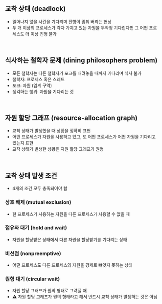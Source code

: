 ## 교착 상태 (deadlock)
- 일어나지 않을 사건을 기다리며 진행이 멈춰 버리는 현상
- 두 개 이상의 프로세스가 각자 가지고 있는 자원을 무작정 기다린다면 그 어떤 프로세스도 더 이상 진행 불가
<br/>

## 식사하는 철학자 문제 (dining philosophers problem) 
- 모든 철학자는 다른 철학자가 포크를 내려놓을 때까지 기다리며 식사 불가
- 철학자: 프로세스 혹은 스레드
- 포크: 자원 (임계 구역) 
- 생각하는 행위: 자원을 기다리는 것
<br/>

## 자원 할당 그래프 (resource-allocation graph)
- 교착 상태가 발생했을 때 상황을 정확히 표현
- 어떤 프로세스가 자원을 사용하고 있고, 또 어떤 프로세스가 어떤 자원을 기다리고 있는지 표현
- 교착 상태가 발생한 상황은 자원 할당 그래프가 원형
<br/>

## 교착 상태 발생 조건
- 4개의 조건 모두 충족되어야 함
### 상호 배제 (mutual exclusion)
- 한 프로세스가 사용하는 자원을 다른 프로세스가 사용할 수 없을 때
### 점유와 대기 (hold and wait)
- 자원을 할당받은 상태에서 다른 자원을 할당받기를 기다리는 상태
### 비선점 (nonpreemptive)
- 어떤 프로세스도 다른 프로세스의 자원을 강제로 뺴앗지 못하는 상태
### 원형 대기 (circular wait)
- 자원 할당 그래프가 원의 형태로 그려질 때
- ⚠️ 자원 할당 그래프가 원의 형태라고 해서 반드시 교착 상태가 발생하는 것은 아님 

